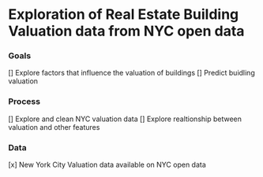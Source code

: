 
# Exploration of Real Estate Building Valuation data from NYC open data

### Goals 

[] Explore factors that influence the valuation of buildings
[] Predict buidling valuation 

### Process 

[] Explore and clean NYC valuation data
[] Explore realtionship between valuation and other features 

### Data

[x] New York City Valuation data available on NYC open data


